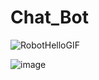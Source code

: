 # Chat_Bot

![RobotHelloGIF](https://user-images.githubusercontent.com/104692252/218761093-21b7d574-eba3-4144-8749-0bd4ef83e8ea.gif)

![image](https://user-images.githubusercontent.com/104692252/218761132-7ab7a3ee-f464-4452-8be0-ec30e1e9f68d.png)
